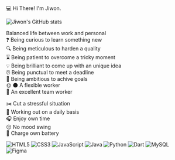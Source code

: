 :computer: Hi There! I'm Jiwon.

![Jiwon's GitHub stats](https://github-readme-stats.vercel.app/api?username=jijijiwonton&show_icons=true&theme=radical)

Balanced life between work and personal<br />
:question: Being curious to learn something new<br />
:mag: Being meticulous to harden a quality<br />
:hourglass: Being patient to overcome a tricky moment<br />
:bulb: Being brilliant to come up with an unique idea<br />
:alarm_clock: Being punctual to meet a deadline<br />
:dart: Being ambitious to achive goals<br />
:sun_with_face: :new_moon: A flexible worker<br />
:couple: An excellent team worker

:scissors: Cut a stressful situation<br />
:runner: Working out on a daily basis<br />
:headphones: Enjoy own time<br />
:expressionless: No mood swing<br />
:battery: Charge own battery<br />

![HTML5](https://img.shields.io/badge/html5-%23E34F26.svg?style=for-the-badge&logo=html5&logoColor=white) ![CSS3](https://img.shields.io/badge/css3-%231572B6.svg?style=for-the-badge&logo=css3&logoColor=white) ![JavaScript](https://img.shields.io/badge/javascript-%23323330.svg?style=for-the-badge&logo=javascript&logoColor=%23F7DF1E) ![Java](https://img.shields.io/badge/java-%23ED8B00.svg?style=for-the-badge&logo=java&logoColor=white)
 ![Python](https://img.shields.io/badge/python-3670A0?style=for-the-badge&logo=python&logoColor=ffdd54) ![Dart](https://img.shields.io/badge/dart-%230175C2.svg?style=for-the-badge&logo=dart&logoColor=white) ![MySQL](https://img.shields.io/badge/mysql-%2300f.svg?style=for-the-badge&logo=mysql&logoColor=white) ![Figma](https://img.shields.io/badge/figma-%23F24E1E.svg?style=for-the-badge&logo=figma&logoColor=white)
